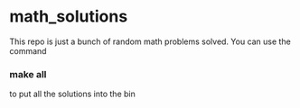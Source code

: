# math_solutions


 This repo is just a bunch of random math problems solved. You can use the command 

 ### make all

 to put all the solutions into the bin